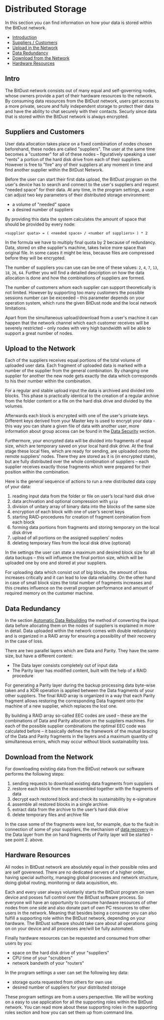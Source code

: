 # Distributed Storage

In this section you can find information on how your data is stored within the BitDust network.

* [Introduction](#intro)
* [Suppliers / Customers](#suppliers-and-customers)
* [Upload in the Network](#upload-in-the-network)
* [Data Redundancy](#data-redundancy)
* [Download from the Network](#download-from-the-network)
* [Hardware Resources](#hardware-resources)



## Intro

The BitDust network consists out of many equal and self-governing nodes, whose owners provide a part of their hardware resources to the network. By consuming data resources from the BitDust network, users get access to a more private, secure and fully independent storage to protect their data and have the ability to chat securely with their contacts. Securly since data that is stored within the BitDust network is always encrypted.



## Suppliers and Customers 

User data allocation takes place on a fixed combination of nodes chosen beforehand, these nodes are called "suppliers". The user at the same time becomes a "customer" for all of these nodes – figuratively speaking a user "rents" a portion of the hard disk drive from each of their suppliers. However is free to "fire" any of their suppliers at any moment in time and find another supplier within the BitDust Network. 

Before the user can start their first data upload, the BitDust program on the user's device has to search and connect to the user's suppliers and request "needed space" for their data. At any time, in the program settings, a user can adjust two key parameters of their distributed storage environment:

+ a volume of "needed" space
+ a desired number of suppliers

By providing this data the system calculates the amount of space that should be provided by every node:

    <supplier quota> = ( <needed space> / <number of suppliers> ) * 2

In the formula we have to multiply final quota by 2 because of redundancy. Data, stored on sthe supplier's machine, takes twice more space than original file. In some cases it might be less, because files are compressed before they will be encrypted.

The number of suppliers you can use can be one of these values:
`2`, `4`, `7`, `13`, `18`, `26`, `64`. Further you will find a detailed description on how the data allocation is done and how the combinations of suppliers are formed.

The number of customers whom each supplier can support theoretically is not limited. However by supporting too many customers the possible sessions number can be exceeded – this parameter depends on your operation system, which runs the given BitDust node and the local network limitations.

Apart from the simultaneous upload/download from a user's machine it can happen that the network channel which each customer receives will be severely restricted – only nodes with very high bandwidth will be able to support a great number of nodes.



## Upload to the Network

Each of the suppliers receives equal portions of the total volume of uploaded user data. Each fragment of uploaded data is marked with a number of the supplier from the general combination. By changing one supplier for another the new node gets exactly the data which corresponds to his their number within the combination. 
 
For a regular and stable upload input the data is archived and divided into blocks. This phase is practically identical to the creation of a regular archive from the folder content or a file on the hard disk drive and divided by the volumes.

Afterwards each block is encrypted with one of the user's private keys. Different keys derived from your Master key is used to encrypt your data - this way you can share a given file of data with another user, more information about group access can be found in the [Data Security](security.md) section. 

Furthermore, your encrypted data will be divided into fragments of equal size, which are temporary saved on your local hard disk drive. At the final stage these local files, which are ready for sending, are uploaded oonto the remote suppliers’ nodes. There they are stored as it is (in encrypted state), but are fully distributed over the whole combination of suppliers – each supplier receives exactly those fragments which were prepared for their position within the combination. 

Here is the general sequence of actions to run a new distributed data copy of your data:

1. reading input data from the folder or file on user’s local hard disk drive 
2. data archivation and optional compression with `gzip`
3. division of unitary array of binary data into the blocks of the same size 
4. encryption of each block with one of user’s secret keys
5. starting RAID-procedures for creation of fragment combination from each block
6. forming data portions from fragments and storing temporary on the local disk drive
7. upload of all portions on the assigned suppliers’ nodes
8. deleting temporary files from the local disk drive (optional)

In the settings the user can state a maximum and desired block size for all data backups – this will influence the final portion size, which will be uploaded one by one and stored at your suppliers.

For uploading data which consist out of big blocks, the amount of loss increases critically and it can lead to low data reliability. On the other hand in case of small block sizes the total number of fragments increases and this creates influence on the overall program performance and amount of required memory on the customer machine.


## Data Redundancy

In the section [Automatic Data Rebuilding](rebuilding.md) the method of converting the input data before allocating them on the nodes of suppliers is explained in more in detail. Data uploaded within the network comes with double redundancy and is organized in a RAID array for ensuring a possibility of their recovery in the case of loss. 

There are two parallel layers which are Data and Parity. They have the same size, but have a different content:

+ The Data layer consists completely out of input data 
+ The Parity layer has modified content, built with the help of a RAID procedure

For generating a Parity layer during the backup processing data byte-wise taken and a XOR operation is applied between the Data fragments of your other suppliers. The final RAID array is organized in a way that each Parity fragment allows restoring the corresponding Data fragment onto the machine of a new supplier, which replaces the lost one.

By building a RAID array so-called EEC codes are used – these are the combinations of Data and Parity allocation on the suppliers machines. For each of the possible supplier combinations the optimal EEC code was calculated before – it basically defines the framework of the mutual bracing of the Data and Parity fragments in the layers and a maximum quantity of simultaneous errors, which may occur without block sustainability loss.



## Download from the Network

For downloading existing data from the BitDust network our software performs the following steps: 

1. sending requests to download existing data fragments from suppliers
2. restore each block from the reassembled together with the fragments of data
3. decrypt each restored block and check its sustainability by e-signature
4. assemble all restored blocks in a single archive
5. extract data from the archive to the user’s hard disk drive
6. delete temporary files and archive file

In the case some of the fragments were lost, for example, due to the fault in connection of some of your suppliers, the mechanism of [data recovery](rebuilding.md) in the Data layer from the on hand fragments of Parity layer will be started - see point 2. above.


## Hardware Resources 

All nodes in BitDust network are absolutely equal in their possible roles and are self goverened. There are no dedicated servers of a higher order, having special authority, managing global processes and network structure, doing global routing, monitoring or data acquisition, etc.

Each and every user always voluntarily starts the BitDust program on own device and posses full control over the BitDust software process. So everyone will have an opportunity to consume hardware resources of other nodes from one side and also donate part of own PC resources to other users in the network. Meaning that besides being a consumer you can also fulfill a supporting role within the BitDust network, depending on your hardware. The BitDust software should take care about all operations going on on your device and all processes are/will be fully automated.

Finally hardware resources can be requested and consumed from other users by you:

+ space on the hard disk drive of your "suppliers"
+ CPU time of your "scrubbers"
+ network bandwith of your "routers"

In the program settings a user can set the following key data:

+ storage quota requested from others for own use
+ desired number of suppliers for your distributed storage

These program settings are from a users perspective. We will be working on a easy to use application for all the supporting roles within the BitDust network. You can read more about these supporting roles in the supporting roles section and how you can set them up from command line.


<div class=fbcomments markdown="1">
</div
